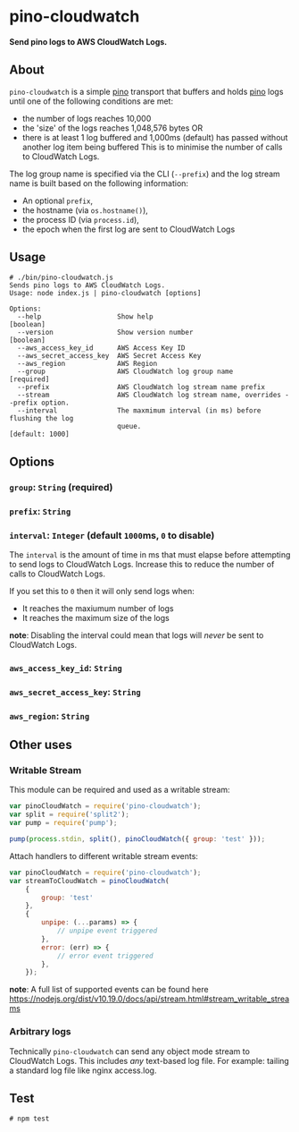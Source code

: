 # pino-cloudwatch

#### Send pino logs to AWS CloudWatch Logs.

## About

`pino-cloudwatch` is a simple [pino](https://getpino.io/#/) transport that buffers and holds [pino](https://getpino.io/#/) logs until one of the following conditions are met:
  * the number of logs reaches 10,000
  * the 'size' of the logs reaches 1,048,576 bytes OR
  * there is at least 1 log buffered and 1,000ms (default) has passed without another log item being buffered
This is to minimise the number of calls to CloudWatch Logs.

The log group name is specified via the CLI (`--prefix`) and the log stream name is built based on the following information:
  * An optional `prefix`,
  * the hostname (via `os.hostname()`),
  * the process ID (via `process.id`),
  * the epoch when the first log are sent to CloudWatch Logs

## Usage
```
# ./bin/pino-cloudwatch.js
Sends pino logs to AWS CloudWatch Logs.
Usage: node index.js | pino-cloudwatch [options]

Options:
  --help                   Show help                                   [boolean]
  --version                Show version number                         [boolean]
  --aws_access_key_id      AWS Access Key ID
  --aws_secret_access_key  AWS Secret Access Key
  --aws_region             AWS Region
  --group                  AWS CloudWatch log group name              [required]
  --prefix                 AWS CloudWatch log stream name prefix
  --stream                 AWS CloudWatch log stream name, overrides --prefix option.
  --interval               The maxmimum interval (in ms) before flushing the log
                           queue.                                [default: 1000]
```
## Options

### `group`: `String` (required)

### `prefix`: `String`

### `interval`: `Integer` (default `1000`ms, `0` to disable)

The `interval` is the amount of time in ms that must elapse before attempting to send logs to CloudWatch Logs. Increase this to reduce the number of calls to CloudWatch Logs.

If you set this to `0` then it will only send logs when:
  * It reaches the maxiumum number of logs
  * It reaches the maximum size of the logs

__note__: Disabling the interval could mean that logs will *never* be sent to CloudWatch Logs.

### `aws_access_key_id`: `String`

### `aws_secret_access_key`: `String`

### `aws_region`: `String`

## Other uses

### Writable Stream

This module can be required and used as a writable stream:
```javascript
var pinoCloudWatch = require('pino-cloudwatch');
var split = require('split2');
var pump = require('pump');

pump(process.stdin, split(), pinoCloudWatch({ group: 'test' }));
```

Attach handlers to different writable stream events:

```javascript
var pinoCloudWatch = require('pino-cloudwatch');
var streamToCloudWatch = pinoCloudWatch(
    {
        group: 'test'
    },
    {
        unpipe: (...params) => {
            // unpipe event triggered
        },
        error: (err) => {
            // error event triggered
        },
    });
```
__note__: A full list of supported events can be found here https://nodejs.org/dist/v10.19.0/docs/api/stream.html#stream_writable_streams

### Arbitrary logs

Technically `pino-cloudwatch` can send any object mode stream to CloudWatch Logs. This includes *any* text-based log file. For example: tailing a standard log file like nginx access.log.

## Test
```
# npm test
```
